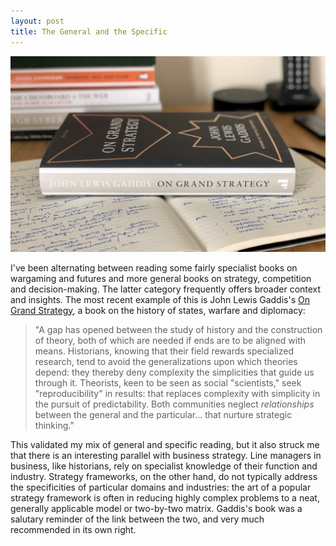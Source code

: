 ```yaml
---
layout: post
title: The General and the Specific
---
```


![John Lewis Gaddis: On Grand Strategy](/images/gaddis.jpg)

I've been alternating between reading some fairly specialist books on wargaming and futures and more general books on strategy, competition and decision-making. The latter category frequently offers broader context and insights. The most recent example of this is John Lewis Gaddis's [On Grand Strategy](https://amzn.to/2QWDngd), a book on the history of states, warfare and diplomacy:

> "A gap has opened between the study of history and the construction of theory, both of which are needed if ends are to be aligned with means. Historians, knowing that their field rewards specialized research, tend to avoid the generalizations upon which theories depend: they thereby deny complexity the simplicities that guide us through it. Theorists, keen to be seen as social "scientists," seek "reproducibility" in results: that replaces complexity with simplicity in the pursuit of predictability. Both communities neglect *relationships* between the general and the particular... that nurture strategic thinking."

This validated my mix of general and specific reading, but it also struck me that there is an interesting parallel with business strategy. Line managers in business, like historians, rely on specialist knowledge of their function and industry. Strategy frameworks, on the other hand, do not typically address the specificities of particular domains and industries: the art of a popular strategy framework is often in reducing highly complex problems to a neat, generally applicable model or two-by-two matrix. Gaddis's book was a salutary reminder of the link between the two, and very much recommended in its own right.
